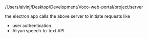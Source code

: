 /Users/alvinj/Desktop/Development/Voco-web-portal/project/server

the electron app calls the above server to initiate requests like
- user authentication
- Aliyun speech-to-text API